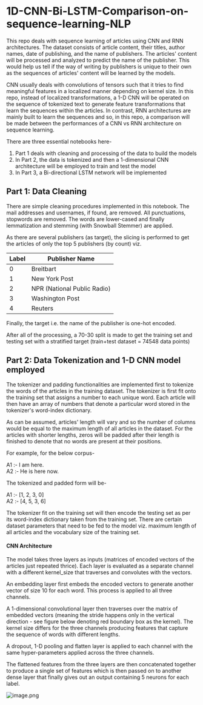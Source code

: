 # 1D-CNN-Bi-LSTM-Comparison-on-sequence-learning-NLP

This repo deals with sequence learning of articles using CNN and RNN architectures. The dataset consists of article content, their titles, author names, date of publishing, and the name of publishers. The articles' content will be processed and analyzed to predict the name of the publisher. This would help us tell if the way of writing by publishers is unique to their own as the sequences of articles' content will be learned by the models.

CNN usually deals with convolutions of tensors such that it tries to find meaningful features in a localized manner depending on kernel size. In this repo, instead of localized transformations, a 1-D CNN will be operated on the sequence of tokenized text to generate feature transformations that learn the sequences within the articles. In contrast, RNN architectures are mainly built to learn the sequences and so, in this repo, a comparison will be made between the performances of a CNN vs RNN architecture on sequence learning.

There are three essential notebooks here-

1. Part 1 deals with cleaning and processing of the data to build the models
2. In Part 2, the data is tokenized and then a 1-dimensional CNN architecture will be employed to train and test the model
3. In Part 3, a Bi-directional LSTM network will be implemented

## Part 1: Data Cleaning

There are simple cleaning procedures implemented in this notebook. The mail addresses and usernames, if found, are removed. All punctuations, stopwords are removed. The words are lower-cased and finally lemmatization and stemming (with Snowball Stemmer) are applied.

As there are several publishers (as target), the slicing is performed to get the articles of only the top 5 publishers (by count) viz. 


| Label   | Publisher Name |
| ------------- | ------------- |
| 0  | Breitbart  |
| 1  | New York Post  |
| 2  | NPR (National Public Radio)  |
| 3  | Washington Post  |
| 4  | Reuters  |

Finally, the target i.e. the name of the publisher is one-hot encoded.

After all of the processing, a 70-30 split is made to get the training set and testing set with a stratified target (train+test dataset = 74548 data points)

## Part 2: Data Tokenization and 1-D CNN model employed

The tokenizer and padding functionalities are implemented first to tokenize the words of the articles in the training dataset. The tokenizer is first fit onto the training set that assigns a number to each unique word. Each article will then have an array of numbers that denote a particular word stored in the tokenizer's word-index dictionary.

As can be assumed, articles' length will vary and so the number of columns would be equal to the maximum length of all articles in the dataset. For the articles with shorter lengths, zeros will be padded after their length is finished to denote that no words are present at their positions.

For example, for the below corpus-

A1 :- I am here. <br>
A2 :- He is here now.

The tokenized and padded form will be-

A1 :- [1, 2, 3, 0] <br>
A2 :- [4, 5, 3, 6]

The tokenizer fit on the training set will then encode the testing set as per its word-index dictionary taken from the training set. There are certain dataset parameters that need to be fed to the model viz. maximum length of all articles and the vocabulary size of the training set.

#### CNN Architecture

The model takes three layers as inputs (matrices of encoded vectors of the articles just repeated thrice). Each layer is evaluated as a separate channel with a different kernel_size that traverses and convolutes with the vectors.

An embedding layer first embeds the encoded vectors to generate another vector of size 10 for each word. This process is applied to all three channels.

A 1-dimensional convolutional layer then traverses over the matrix of embedded vectors (meaning the stride happens only in the vertical direction - see figure below denoting red boundary box as the kernel). The kernel size differs for the three channels producing features that capture the sequence of words with different lengths.

A dropout, 1-D pooling and flatten layer is applied to each channel with the same hyper-parameters applied across the three channels.

The flattened features from the three layers are then concatenated together to produce a single set of features which is then passed on to another dense layer that finally gives out an output containing 5 neurons for each label.

![image.png](attachment:image.png)
